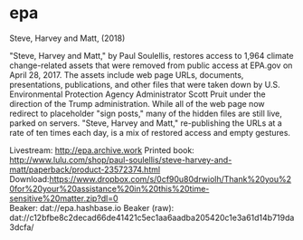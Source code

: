 # epa
Steve, Harvey and Matt, (2018)

"Steve, Harvey and Matt," by Paul Soulellis, restores access to 1,964 climate change-related assets that were removed from public access at EPA.gov on April 28, 2017. The assets include web page URLs, documents, presentations, publications, and other files that were taken down by U.S. Environmental Protection Agency Administrator Scott Pruit under the direction of the Trump administration. While all of the web page now redirect to placeholder "sign posts," many of the hidden files are still live, parked on servers. "Steve, Harvey and Matt," re-publishing the URLs at a rate of ten times each day, is a mix of restored access and empty gestures.

Livestream: http://epa.archive.work
Printed book: http://www.lulu.com/shop/paul-soulellis/steve-harvey-and-matt/paperback/product-23572374.html
Download:https://www.dropbox.com/s/0cf90u80drwiolh/Thank%20you%20for%20your%20assistance%20in%20this%20time-sensitive%20matter.zip?dl=0  
Beaker: dat://epa.hashbase.io
Beaker (raw): dat://c12bfbe8c2decad66de41421c5ec1aa6aadba205420c1e3a61d14b719da3dcfa/
